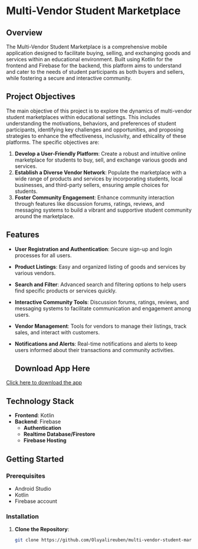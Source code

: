 # Multi-Vendor Student Marketplace

## Overview

The Multi-Vendor Student Marketplace is a comprehensive mobile application designed to facilitate buying, selling, and exchanging goods and services within an educational environment. Built using Kotlin for the frontend and Firebase for the backend, this platform aims to understand and cater to the needs of student participants as both buyers and sellers, while fostering a secure and interactive community.

## Project Objectives

The main objective of this project is to explore the dynamics of multi-vendor student marketplaces within educational settings. This includes understanding the motivations, behaviors, and preferences of student participants, identifying key challenges and opportunities, and proposing strategies to enhance the effectiveness, inclusivity, and ethicality of these platforms. The specific objectives are:

1. **Develop a User-Friendly Platform**: Create a robust and intuitive online marketplace for students to buy, sell, and exchange various goods and services.
2. **Establish a Diverse Vendor Network**: Populate the marketplace with a wide range of products and services by incorporating students, local businesses, and third-party sellers, ensuring ample choices for students.
3. **Foster Community Engagement**: Enhance community interaction through features like discussion forums, ratings, reviews, and messaging systems to build a vibrant and supportive student community around the marketplace.
 

## Features

- **User Registration and Authentication**: Secure sign-up and login processes for all users.
- **Product Listings**: Easy and organized listing of goods and services by various vendors.
- **Search and Filter**: Advanced search and filtering options to help users find specific products or services quickly.
- **Interactive Community Tools**: Discussion forums, ratings, reviews, and messaging systems to facilitate communication and engagement among users.
- **Vendor Management**: Tools for vendors to manage their listings, track sales, and interact with customers.
- **Notifications and Alerts**: Real-time notifications and alerts to keep users informed about their transactions and community activities.

  ## Download App Here
[Click here to download the app](https://drive.google.com/file/d/13JG3WbPIneiHvUwxW1q9yEBoOBRJT2Qv/view?usp=sharing)

## Technology Stack

- **Frontend**: Kotlin
- **Backend**: Firebase
  - **Authentication**
  - **Realtime Database/Firestore**
  - **Firebase Hosting**

## Getting Started

### Prerequisites

- Android Studio
- Kotlin
- Firebase account

### Installation

1. **Clone the Repository**: 
   ```bash
   git clone https://github.com/Oluyalireuben/multi-vendor-student-marketplace.git
